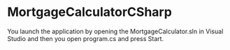 # MortgageCalculatorCSharp

You launch the application by opening the MortgageCalculator.sln in Visual Studio and then you open program.cs and press Start.
